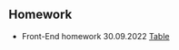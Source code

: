 ## Homework

- Front-End homework 30.09.2022 [Table](https://yyraskawa.github.io/TR_Homework/Front_end/30_09_2022/index.html)
